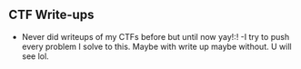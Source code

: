 ## CTF Write-ups
- Never did writeups of my CTFs  before but until now yay!:!
-I try to push every problem I solve to this. Maybe with write up maybe without.
U will see lol.

